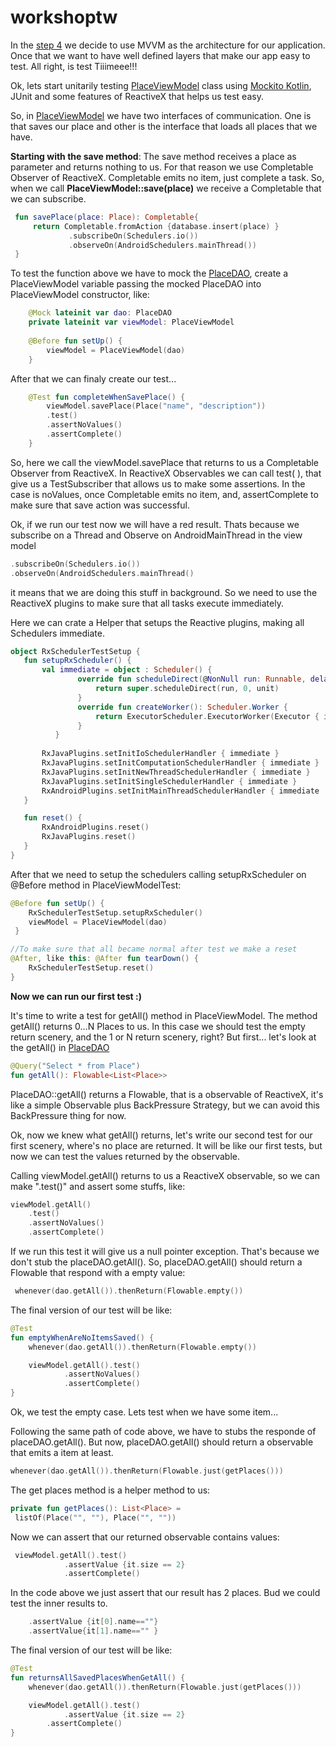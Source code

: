 # workshoptw

In the [step 4](https://github.com/roubertedgar/workshoptw/tree/step-4)  we decide to use MVVM as the architecture for our application. Once that we want to have well defined layers that make our app easy to test. All right, is test Tiiimeee!!!

Ok,  lets start unitarily testing [PlaceViewModel](https://github.com/roubertedgar/workshoptw/blob/step-5/app/src/main/java/workshoptw/com/work_shop_tw/views/place/PlaceViewModel.kt) class using [Mockito Kotlin](https://github.com/nhaarman/mockito-kotlin), JUnit and some features of ReactiveX that helps us test easy.

So, in [PlaceViewModel](https://github.com/roubertedgar/workshoptw/blob/step-5/app/src/main/java/workshoptw/com/work_shop_tw/views/place/PlaceViewModel.kt) we have two interfaces of communication. One is that saves our place and other is the interface that loads all places that we have.

**Starting with the save method**: The save method receives a place as parameter and returns nothing to us. For that reason we use Completable Observer of ReactiveX. Completable emits no item, just complete a task. So, when we call **PlaceViewModel::save(place)** we receive a Completable that we can subscribe.

   ```kotlin
    fun savePlace(place: Place): Completable{
	    return Completable.fromAction {database.insert(place) } 
     		    .subscribeOn(Schedulers.io()) 
     		    .observeOn(AndroidSchedulers.mainThread())
	}
   ```

To test the function above we have to mock the [PlaceDAO](https://github.com/roubertedgar/workshoptw/blob/step-5/app/src/main/java/workshoptw/com/work_shop_tw/models/place/PlaceDAO.kt), create a PlaceViewModel variable passing the mocked PlaceDAO into PlaceViewModel constructor, like:

```kotlin
	@Mock lateinit var dao: PlaceDAO 
	private lateinit var viewModel: PlaceViewModel
	 
	@Before fun setUp() {
		viewModel = PlaceViewModel(dao) 
	}
```

After that we can finaly create our test...

```kotlin
	@Test fun completeWhenSavePlace() {
		viewModel.savePlace(Place("name", "description")) 
		.test() 
		.assertNoValues() 
		.assertComplete() 
	}
```

So, here we call the viewModel.savePlace that returns to us a Completable Observer from ReactiveX. In ReactiveX Observables we can call test( ), that give us a TestSubscriber that allows us to make some assertions. In the case is noValues, once Completable emits no item, and, assertComplete to make
sure that save action was successful. 

Ok, if we run our test now we will have a red result. Thats because we subscribe on a Thread and Observe on AndroidMainThread in the view model
```kotlin
.subscribeOn(Schedulers.io())
.observeOn(AndroidSchedulers.mainThread()
```

 it means that  we are doing this stuff in background. So we need to use the ReactiveX plugins to make sure that all tasks execute immediately.

Here we can crate a Helper that setups the Reactive plugins, making all Schedulers immediate.
 ```kotlin 
 object RxSchedulerTestSetup {
	fun setupRxScheduler() {
	    val immediate = object : Scheduler() {
			    override fun scheduleDirect(@NonNull run: Runnable, delay: Long, @NonNull unit: TimeUnit): Disposable {
			        return super.scheduleDirect(run, 0, unit)
			    }	
			    override fun createWorker(): Scheduler.Worker {
			        return ExecutorScheduler.ExecutorWorker(Executor { it.run() })
			    }
		   }
   
	    RxJavaPlugins.setInitIoSchedulerHandler { immediate }
	    RxJavaPlugins.setInitComputationSchedulerHandler { immediate }
	    RxJavaPlugins.setInitNewThreadSchedulerHandler { immediate }
	    RxJavaPlugins.setInitSingleSchedulerHandler { immediate }
	    RxAndroidPlugins.setInitMainThreadSchedulerHandler { immediate 	}
	}

	fun reset() {
	    RxAndroidPlugins.reset()
	    RxJavaPlugins.reset()
	}
}
```
After that we need to setup the schedulers calling setupRxScheduler on @Before method in PlaceViewModelTest:

```kotlin
@Before fun setUp() {
	RxSchedulerTestSetup.setupRxScheduler()
	viewModel = PlaceViewModel(dao) 
 }

//To make sure that all became normal after test we make a reset
@After, like this: @After fun tearDown() {
	RxSchedulerTestSetup.reset() 
}
```

**Now we can run our first test :)**

It's time to write a test for getAll() method in PlaceViewModel. The method getAll() returns 0...N Places to us. In this case we should test the empty return scenery, and the 1 or N return scenery, right?
 But first... let's look at the getAll() in [PlaceDAO](https://github.com/roubertedgar/workshoptw/blob/step-5/app/src/main/java/workshoptw/com/work_shop_tw/models/place/PlaceDAO.kt)

```kotlin
@Query("Select * from Place")
fun getAll(): Flowable<List<Place>>
```
PlaceDAO::getAll() returns a Flowable, that is a observable of ReactiveX, it's like a simple Observable<T> plus BackPressure Strategy, but we can avoid this BackPressure thing for now.

Ok, now we knew what getAll() returns, let's write our second test for our first scenery, where's no place are returned. It will be like our first tests, but now we can test the values returned by the observable.

Calling viewModel.getAll() returns to us a ReactiveX observable, so we can make ".test()" and assert some stuffs, like:

```kotlin
viewModel.getAll()
	.test()
    .assertNoValues()
    .assertComplete()
````
    
If we run this test it will give us a null pointer exception. That's because we don't stub the placeDAO.getAll().
So, placeDAO.getAll() should return a Flowable that respond with a empty value:
```kotlin
 whenever(dao.getAll()).thenReturn(Flowable.empty())
 ```
The final version of our test will be like:

```kotlin
@Test
fun emptyWhenAreNoItemsSaved() {
    whenever(dao.getAll()).thenReturn(Flowable.empty())

    viewModel.getAll().test()
            .assertNoValues()
            .assertComplete()
}
```

Ok, we test the empty case. Lets test when we have some item...

Following the same path of code above, we have to stubs the responde of placeDAO.getAll(). But now, placeDAO.getAll() should return a observable that emits a item at least.

```kotlin
whenever(dao.getAll()).thenReturn(Flowable.just(getPlaces()))
```

The get places method is a helper method to us:

```kotlin
private fun getPlaces(): List<Place> =
 listOf(Place("", ""), Place("", ""))
```
Now we can assert that our returned observable contains values:
```kotlin
 viewModel.getAll().test()
            .assertValue {it.size == 2}
            .assertComplete() 
```
In the code above we just assert that our result has 2 places. Bud we could test the inner results to.

```kotlin
	.assertValue {it[0].name==""}
	.assertValue{it[1].name=="" }	
```
          
  The final version of our test will be like:
  
```kotlin
@Test
fun returnsAllSavedPlacesWhenGetAll() {
    whenever(dao.getAll()).thenReturn(Flowable.just(getPlaces()))

    viewModel.getAll().test()
            .assertValue {it.size == 2}
	    .assertComplete()
}
```
     


                    
                    
<!--stackedit_data:
eyJoaXN0b3J5IjpbLTM3NTE1ODc4MV19
-->